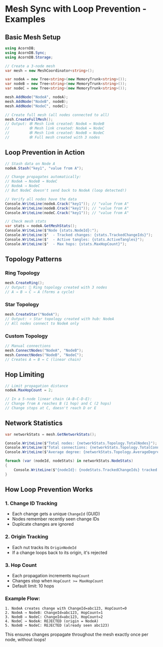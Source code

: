 # Mesh Sync with Loop Prevention - Examples

## Basic Mesh Setup

```csharp
using AcornDB;
using AcornDB.Sync;
using AcornDB.Storage;

// Create a 3-node mesh
var mesh = new MeshCoordinator<string>();

var nodeA = new Tree<string>(new MemoryTrunk<string>());
var nodeB = new Tree<string>(new MemoryTrunk<string>());
var nodeC = new Tree<string>(new MemoryTrunk<string>());

mesh.AddNode("NodeA", nodeA);
mesh.AddNode("NodeB", nodeB);
mesh.AddNode("NodeC", nodeC);

// Create full mesh (all nodes connected to all)
mesh.CreateFullMesh();
// Output: 🕸️ Mesh link created: NodeA ↔ NodeB
//         🕸️ Mesh link created: NodeA ↔ NodeC
//         🕸️ Mesh link created: NodeB ↔ NodeC
//         🕸️ Full mesh created with 3 nodes
```

## Loop Prevention in Action

```csharp
// Stash data on Node A
nodeA.Stash("key1", "value from A");

// Change propagates automatically:
// NodeA → NodeB → NodeC
// NodeA → NodeC
// But NodeC doesn't send back to NodeA (loop detected!)

// Verify all nodes have the data
Console.WriteLine(nodeA.Crack("key1")); // "value from A"
Console.WriteLine(nodeB.Crack("key1")); // "value from A"
Console.WriteLine(nodeC.Crack("key1")); // "value from A"

// Check mesh stats
var stats = nodeA.GetMeshStats();
Console.WriteLine($"Node {stats.NodeId}:");
Console.WriteLine($"  - Tracked changes: {stats.TrackedChangeIds}");
Console.WriteLine($"  - Active tangles: {stats.ActiveTangles}");
Console.WriteLine($"  - Max hops: {stats.MaxHopCount}");
```

## Topology Patterns

### Ring Topology
```csharp
mesh.CreateRing();
// Output: 🔗 Ring topology created with 3 nodes
// A → B → C → A (forms a cycle)
```

### Star Topology
```csharp
mesh.CreateStar("NodeA");
// Output: ⭐ Star topology created with hub: NodeA
// All nodes connect to NodeA only
```

### Custom Topology
```csharp
// Manual connections
mesh.ConnectNodes("NodeA", "NodeB");
mesh.ConnectNodes("NodeB", "NodeC");
// Creates A ↔ B ↔ C (linear chain)
```

## Hop Limiting

```csharp
// Limit propagation distance
nodeA.MaxHopCount = 2;

// In a 5-node linear chain (A-B-C-D-E):
// Change from A reaches B (1 hop) and C (2 hops)
// Change stops at C, doesn't reach D or E
```

## Network Statistics

```csharp
var networkStats = mesh.GetNetworkStats();

Console.WriteLine($"Total nodes: {networkStats.Topology.TotalNodes}");
Console.WriteLine($"Total connections: {networkStats.Topology.TotalConnections}");
Console.WriteLine($"Average degree: {networkStats.Topology.AverageDegree:F2}");

foreach (var (nodeId, nodeStats) in networkStats.NodeStats)
{
    Console.WriteLine($"{nodeId}: {nodeStats.TrackedChangeIds} tracked changes");
}
```

## How Loop Prevention Works

### 1. Change ID Tracking
- Each change gets a unique `ChangeId` (GUID)
- Nodes remember recently seen change IDs
- Duplicate changes are ignored

### 2. Origin Tracking
- Each nut tracks its `OriginNodeId`
- If a change loops back to its origin, it's rejected

### 3. Hop Count
- Each propagation increments `HopCount`
- Changes stop when `HopCount >= MaxHopCount`
- Default limit: 10 hops

### Example Flow:

```
1. NodeA creates change with ChangeId=abc123, HopCount=0
2. NodeA → NodeB: ChangeId=abc123, HopCount=1
3. NodeB → NodeC: ChangeId=abc123, HopCount=2
4. NodeC → NodeA: REJECTED (origin = NodeA)
5. NodeB → NodeC: REJECTED (already seen abc123)
```

This ensures changes propagate throughout the mesh exactly once per node, without loops!
